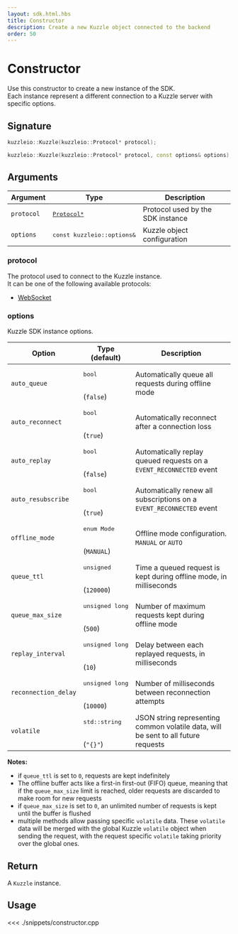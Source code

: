 ```yaml
---
layout: sdk.html.hbs
title: Constructor
description: Create a new Kuzzle object connected to the backend
order: 50
---
```


# Constructor

Use this constructor to create a new instance of the SDK.  
Each instance represent a different connection to a Kuzzle server with specific options.

## Signature

```cpp
kuzzleio::Kuzzle(kuzzleio::Protocol* protocol);

kuzzleio::Kuzzle(kuzzleio::Protocol* protocol, const options& options);
```

## Arguments

| Argument   | Type                                                                   | Description                       |
| ---------- | ---------------------------------------------------------------------- | --------------------------------- |
| `protocol` | <pre><a href=/sdk/cpp/1/virtual-classes/protocol/>Protocol\*</a></pre> | Protocol used by the SDK instance |
| `options`  | <pre>const kuzzleio::options\&</pre>                                   | Kuzzle object configuration       |

### protocol

The protocol used to connect to the Kuzzle instance.  
It can be one of the following available protocols:

- [WebSocket](/sdk/cpp/1/websocket)

### options

Kuzzle SDK instance options.

| Option               | Type<br/>(default)                     | Description                                                                        |
| -------------------- | -------------------------------------- | ---------------------------------------------------------------------------------- |
| `auto_queue`         | <pre>bool</pre><br/>(`false`)          | Automatically queue all requests during offline mode                               |
| `auto_reconnect`     | <pre>bool</pre><br/>(`true`)           | Automatically reconnect after a connection loss                                    |
| `auto_replay`        | <pre>bool</pre><br/>(`false`)          | Automatically replay queued requests on a `EVENT_RECONNECTED` event                |
| `auto_resubscribe`   | <pre>bool</pre><br/>(`true`)           | Automatically renew all subscriptions on a `EVENT_RECONNECTED` event               |
| `offline_mode`       | <pre>enum Mode</pre><br/>(`MANUAL`)    | Offline mode configuration. `MANUAL` or `AUTO`                                     |
| `queue_ttl`          | <pre>unsigned</pre><br/>(`120000`)     | Time a queued request is kept during offline mode, in milliseconds                 |
| `queue_max_size`     | <pre>unsigned long</pre><br/>(`500`)   | Number of maximum requests kept during offline mode                                |
| `replay_interval`    | <pre>unsigned long</pre><br/>(`10`)    | Delay between each replayed requests, in milliseconds                              |
| `reconnection_delay` | <pre>unsigned long</pre><br/>(`10000`) | Number of milliseconds between reconnection attempts                               |
| `volatile`           | <pre>std::string</pre><br/>(`"{}"`)    | JSON string representing common volatile data, will be sent to all future requests |

**Notes:**

- if `queue_ttl` is set to `0`, requests are kept indefinitely
- The offline buffer acts like a first-in first-out (FIFO) queue, meaning that if the `queue_max_size` limit is reached, older requests are discarded to make room for new requests
- if `queue_max_size` is set to `0`, an unlimited number of requests is kept until the buffer is flushed
- multiple methods allow passing specific `volatile` data. These `volatile` data will be merged with the global Kuzzle `volatile` object when sending the request, with the request specific `volatile` taking priority over the global ones.

## Return

A `Kuzzle` instance.

## Usage

<<< ./snippets/constructor.cpp
